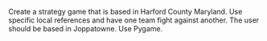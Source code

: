 Create a strategy game that is based in Harford County Maryland. Use specific local references and have one team fight against another. The user should be based in Joppatowne. Use Pygame. 